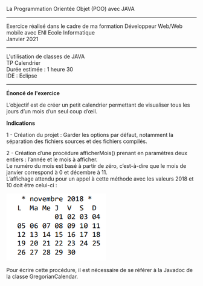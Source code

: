La Programmation Orientée Objet (POO) avec JAVA   
*******************************************
Exercice réalisé dans le cadre de ma formation Développeur Web/Web mobile avec ENI Ecole Informatique  
Janvier 2021  
*******************************************
L'utilisation de classes de JAVA  
TP Calendrier   
Durée estimée : 1 heure 30   
IDE : Eclipse  
*******************************************
__Énoncé de l'exercice__

L’objectif est de créer un petit calendrier permettant de visualiser tous les jours d’un mois
d’un seul coup d’œil.  

__Indications__  

1 - Création du projet :
Garder les options par défaut, notamment la séparation des fichiers sources et des
fichiers compilés.  

2 - Création d’une procédure afficherMois() prenant en paramètres deux entiers : l’année et le mois à afficher.  
Le numéro du mois est basé à partir de zéro, c’est-à-dire que le mois de janvier correspond à 0 et décembre à 11.   
L’affichage attendu pour un appel à cette méthode avec les valeurs 2018 et 10 doit être celui-ci :  

 ![calendrier](calendrier.png) 

Pour écrire cette procédure, il est nécessaire de se référer à la Javadoc de la classe
GregorianCalendar.
